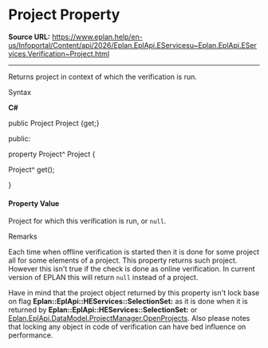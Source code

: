 # Project Property

**Source URL:** https://www.eplan.help/en-us/Infoportal/Content/api/2026/Eplan.EplApi.EServicesu~Eplan.EplApi.EServices.Verification~Project.html

---

Returns project in context of which the verification is run.

Syntax

**C#**



public Project Project {get;}

public:

property Project^ Project {

   Project^ get();

}


#### Property Value

Project for which this verification is run, or `null`.

Remarks

Each time when offline verification is started then it is done for some project all for some elements of a project. This property returns such project. However this isn't true if the check is done as online verification. In current version of EPLAN this will return `null` instead of a project.

Have in mind that the project object returned by this property isn't lock base on flag **Eplan::EplApi::HEServices::SelectionSet:** as it is done when it is returned by **Eplan::EplApi::HEServices::SelectionSet:** or [Eplan.EplApi.DataModel.ProjectManager.OpenProjects](Eplan.EplApi.DataModelu~Eplan.EplApi.DataModel.ProjectManager~OpenProjects.html). Also please notes that locking any object in code of verification can have bed influence on performance.
